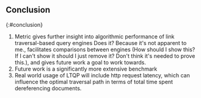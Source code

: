 ## Conclusion
{:#conclusion}

1. Metric gives further insight into algorithmic performance of link traversal-based query engines <span class="comment" data-author="RT">Does it? Because it's not apparent to me.</span>, facilitates comparisons between engines (How should I show this? If I can't show it should I just remove it? <span class="comment" data-author="RT">Don't think it's needed to prove this.</span>), and gives future work a goal to work towards.
2. Future work is a significantly more extensive benchmark 
3. Real world usage of LTQP will include http request latency, which can influence the optimal traversal path in terms of total time spent dereferencing documents.